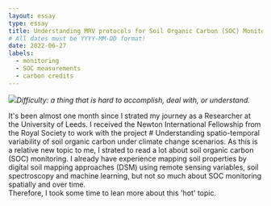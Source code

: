 ```yaml
---
layout: essay
type: essay
title: Understanding MRV protocols for Soil Organic Carbon (SOC) Monitoring
# All dates must be YYYY-MM-DD format!
date: 2022-06-27
labels:
  - monitoring
  - SOC measurements
  - carbon credits
---
```


<img class="ui tiny right spaced image" src="../images/degree_difficulty.jpg">*Difficulty: a thing that is hard to accomplish, deal with, or understand.*

It's been almost one month since I strated my journey as a Researcher at the University of Leeds. I received the Newton International Fellowship from the Royal Society to work with the project # Understanding spatio-temporal variability of soil organic carbon under climate change scenarios. As this is a relative new topic to me, I strated to read a lot about soil organic carbon (SOC) monitoring. I already have experience mapping soil properties by digital soil mapping approaches (DSM) using remote sensing variables, soil spectroscopy and machine learning, but not so much about SOC monitoring spatially and over time.  
Therefore, I took some time to lean more about this 'hot' topic. 
